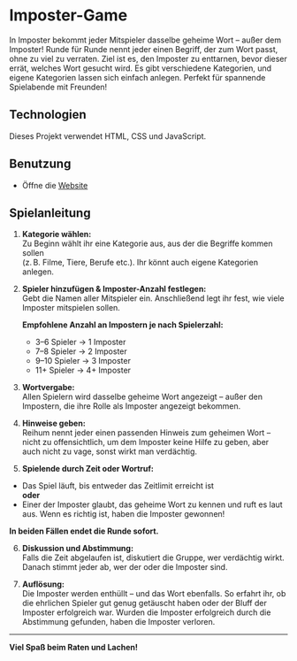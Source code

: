 # Imposter-Game
In Imposter bekommt jeder Mitspieler dasselbe geheime Wort – außer dem Imposter! Runde für Runde nennt jeder einen Begriff, der zum Wort passt, ohne zu viel zu verraten. Ziel ist es, den Imposter zu enttarnen, bevor dieser errät, welches Wort gesucht wird. Es gibt verschiedene Kategorien, und eigene Kategorien lassen sich einfach anlegen. Perfekt für spannende Spielabende mit Freunden!
## Technologien
Dieses Projekt verwendet HTML, CSS und JavaScript.
## Benutzung
- Öffne die [Website](https://nils-programmierer.github.io/Imposter-Game/)
## Spielanleitung

1. **Kategorie wählen:**  
   Zu Beginn wählt ihr eine Kategorie aus, aus der die Begriffe kommen sollen  
   (z. B. Filme, Tiere, Berufe etc.). Ihr könnt auch eigene Kategorien anlegen.

2. **Spieler hinzufügen & Imposter-Anzahl festlegen:**  
   Gebt die Namen aller Mitspieler ein. Anschließend legt ihr fest, wie viele Imposter mitspielen sollen.
   
   **Empfohlene Anzahl an Impostern je nach Spielerzahl:**
   - 3–6 Spieler → 1 Imposter  
   - 7–8 Spieler → 2 Imposter  
   - 9–10 Spieler → 3 Imposter  
   - 11+ Spieler → 4+ Imposter

3. **Wortvergabe:**  
   Allen Spielern wird dasselbe geheime Wort angezeigt – außer den Impostern, die ihre Rolle als Imposter angezeigt bekommen.

4. **Hinweise geben:**  
   Reihum nennt jeder einen passenden Hinweis zum geheimen Wort – nicht zu offensichtlich, um dem Imposter keine Hilfe zu geben, aber auch nicht zu vage, sonst wirkt man verdächtig.

5. **Spielende durch Zeit oder Wortruf:**  
  - Das Spiel läuft, bis entweder das Zeitlimit erreicht ist  
   **oder**  
  - Einer der Imposter glaubt, das geheime Wort zu kennen und ruft es laut aus. Wenn es richtig ist, haben die Imposter gewonnen!

   **In beiden Fällen endet die Runde sofort.**

6. **Diskussion und Abstimmung:**  
   Falls die Zeit abgelaufen ist, diskutiert die Gruppe, wer verdächtig wirkt. Danach stimmt jeder ab, wer der oder die Imposter sind.
   
7. **Auflösung:**  
   Die Imposter werden enthüllt – und das Wort ebenfalls. So erfahrt ihr, ob die ehrlichen Spieler gut genug getäuscht haben oder der Bluff der Imposter erfolgreich war. Wurden die Imposter erfolgreich durch die Abstimmung gefunden, haben die Imposter verloren.

---

**Viel Spaß beim Raten und Lachen!**
